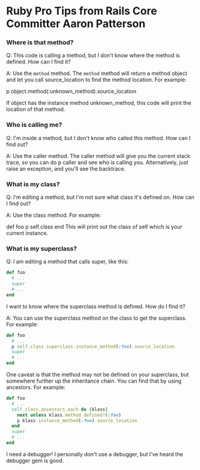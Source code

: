 # Ruby Pro Tips from Rails Core Committer Aaron Patterson
### Where is that method?
Q: This code is calling a method, but I don't know where the method is defined. How can I find it?

A: Use the `method` method. The `method` method will return a method object and let you call source_location to find the method location. For example:

p object.method(:unknown_method).source_location

If object has the instance method unknown_method, this code will print the location of that method.

### Who is calling me?
Q: I'm inside a method, but I don't know who called this method. How can I find out?

A: Use the caller method. The caller method will give you the current stack trace, so you can do p caller and see who is calling you. Alternatively, just raise an exception, and you'll see the backtrace.

### What is my class?
Q: I'm editing a method, but I'm not sure what class it's defined on. How can I find out?

A: Use the class method. For example:

def foo
  p self.class
end
This will print out the class of self which is your current instance.

### What is my superclass?
Q: I am editing a method that calls super, like this:
```ruby
def foo
  # ...
  super
  # ...
end
```
I want to know where the superclass method is defined. How do I find it?

A: You can use the superclass method on the class to get the superclass. For example:
```ruby
def foo
  # ...
  p self.class.superclass.instance_method(:foo).source_location
  super
  # ...
end
```
One caveat is that the method may not be defined on your superclass, but somewhere further up the inheritance chain. You can find that by using ancestors. For example:
```ruby
def foo
  # ...
  self.class.ancestors.each do |klass|
    next unless klass.method_defined?(:foo)
    p klass.instance_method(:foo).source_location
  end
  super
  # ...
end
```
I need a debugger!
I personally don't use a debugger, but I've heard the debugger gem is good.